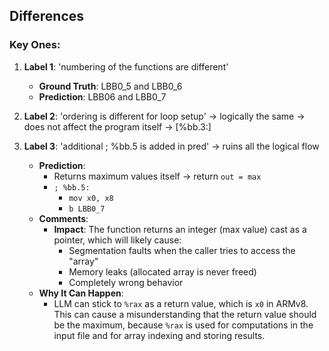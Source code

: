 ## Differences

### Key Ones:

1. **Label 1**: 'numbering of the functions are different'
    - **Ground Truth**: LBB0_5 and LBB0_6
    - **Prediction**: LBB06 and LBB0_7

2. **Label 2**: 'ordering is different for loop setup' -> logically the same -> does not affect the program itself -> [%bb.3:]

3. **Label 3**: 'additional ; %bb.5 is added in pred' -> ruins all the logical flow
    - **Prediction**:
        - Returns maximum values itself -> return `out = max`
        - `; %bb.5:`
            - `mov x0, x8`
            - `b LBB0_7`
    - **Comments**:
        - **Impact**: The function returns an integer (max value) cast as a pointer, which will likely cause:
            * Segmentation faults when the caller tries to access the "array"
            * Memory leaks (allocated array is never freed)
            * Completely wrong behavior
    - **Why It Can Happen**:
        - LLM can stick to `%rax` as a return value, which is `x0` in ARMv8. This can cause a misunderstanding that the return value should be the maximum, because `%rax` is used for computations in the input file and for array indexing and storing results.
